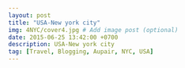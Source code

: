 ```yaml
---
layout: post
title: "USA-New york city"
img: 4NYC/cover4.jpg # Add image post (optional)
date: 2015-06-25 13:42:00 +0700
description: USA-New york city
tag: [Travel, Blogging, Aupair, NYC, USA]
---
```

